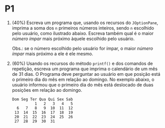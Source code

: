 # P1
1. (40%) Escreva um programa que, usando os recursos do `JOptionPane`, imprima a soma dos `n` primeiros números inteiros, sendo `n` escolhido pelo usuário, como ilustrado abaixo. Escreva também qual é o maior *número ímpar* mais próximo àquele escolhido pelo usuário.

    Obs.: se o número escolhido pelo usuário for ímpar, o maior *número ímpar* mais próximo a ele é ele mesmo.
1. (60%) Usando os recursos do método `printf()` e dos comandos de repetição, escreva um programa que imprima o calendário de um mês de 31 dias. O Programa deve perguntar ao usuário em que posição está o primeiro dia do mês em relação ao domingo. No exemplo abaixo, o usuário informou que o primeiro dia do mês está deslocado de duas posições em relação ao domingo.

    ```
    Dom Seg Ter Qua Qui Sex Sab
              1   2   3   4   5
      6   7   8   9  10  11  12
     13  14  15  16  17  18  19
     20  21  22  23  24  25  26
     27  28  29  30  31
    ```
